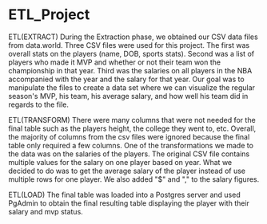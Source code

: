 # ETL_Project

ETL(EXTRACT) During the Extraction phase, we obtained our CSV data files from data.world. Three CSV files were used for this project. The first was overall stats on the players (name, DOB, sports stats). Second was a list of players who made it MVP and whether or not their team won the championship in that year. Third was the salaries on all players in the NBA accompanied with the year and the salary for that year. Our goal was to manipulate the files to create a data set where we can visualize the regular season's MVP, his team, his average salary, and how well his team did in regards to the file. 

ETL(TRANSFORM) There were many columns that were not needed for the final table such as the players height, the college they went to, etc. Overall, the majority of columns from the csv files were ignored because the final table only required a few columns. One of the transformations we made to the data was on the salaries of the players. The original CSV file contains multiple values for the salary on one player based on year. What we decided to do was to get the average salary of the player instead of use multiple rows for one player. We also added "$" and "," to the salary figures. 

ETL(LOAD) The final table was loaded into a Postgres server and used PgAdmin to obtain the final resulting table displaying the player with their salary and mvp status.  
